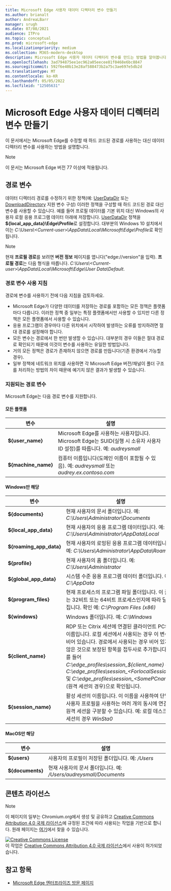 ```yaml
---
title: Microsoft Edge 사용자 데이터 디렉터리 변수 만들기
ms.author: brianalt
author: AndreaLBarr
manager: srugh
ms.date: 07/08/2021
audience: ITPro
ms.topic: conceptual
ms.prod: microsoft-edge
ms.localizationpriority: medium
ms.collection: M365-modern-desktop
description: Microsoft Edge 사용자 데이터 디렉터리 변수를 만드는 방법을 알아봅니다.
ms.openlocfilehash: 3ad794875ee1ec962a05eecee81f0468e6bc8847
ms.sourcegitcommit: 592f6e40b13e28af588473b2a75c3ae697e5db2d
ms.translationtype: MT
ms.contentlocale: ko-KR
ms.lasthandoff: 05/05/2022
ms.locfileid: "12505631"
---
```

# <a name="create-microsoft-edge-user-data-directory-variables"></a>Microsoft Edge 사용자 데이터 디렉터리 변수 만들기

이 문서에서는 Microsoft Edge를 수정할 때 하드 코드된 경로를 사용하는 대신 데이터 디렉터리 변수를 사용하는 방법을 설명합니다.

>[!NOTE]
>이 문서는 Microsoft Edge 버전 77 이상에 적용됩니다.
## <a name="path-variables"></a>경로 변수

데이터 디렉터리 경로를 수정하기 위한 정책(예: [UserDataDir](microsoft-edge-policies.md#userdatadir) 또는 [DownloadDirectory](microsoft-edge-policies.md#downloaddirectory) 지원 변수 구성) 이러한 정책을 구성할 때 하드 코드된 경로 대신 변수를 사용할 수 있습니다. 예를 들어 프로필 데이터를 기본 위치 대신 Windows의 사용자 로컬 응용 프로그램 데이터 아래에 저장합니다. [UserDataDir](microsoft-edge-policies.md#userdatadir) 정책을 **${local_app_data}\Edge\Profile**로 설정합니다. 대부분의 Windows 10 설치에서 이는 *C:\Users\\&lt;Current-user&gt;\AppData\Local\Microsoft\Edge\Profile*로 확인됩니다.

>[!NOTE]
>현재 **프로필 경로**를 보려면 **버전 정보** 페이지를 엽니다("edge://version"을 입력). **프로필 경로**는 다음 형식을 따릅니다. *C:\Users\\&lt;Current-user&gt;\AppData\Local\Microsoft\Edge\User Data\Default*.

### <a name="guidance-for-using-path-variables"></a>경로 변수 사용 지침

경로에 변수를 사용하기 전에 다음 지침을 검토하세요.

- Microsoft Edge가 다양한 데이터를 저장하는 경로를 포함하는 모든 정책은 플랫폼마다 다릅니다. 이러한 정책 중 일부는 특정 플랫폼에서만 사용할 수 있지만 다른 정책은 모든 플랫폼에서 사용할 수 있습니다.
- 응용 프로그램이 경우마다 다른 위치에서 시작하여 발생하는 오류를 방지하려면 절대 경로를 설정해야 합니다.
- 모든 변수는 경로에서 한 번만 발생할 수 있습니다. 대부분의 경우 이들은 절대 경로로 확인되기 때문에 이것이 변수를 사용하는 유일한 방법입니다.
- 거의 모든 정책은 경로가 존재하지 않으면 경로를 만듭니다(기존 환경에서 가능할 경우).
- 일부 정책에 네트워크 위치를 사용하면 각 Microsoft Edge 버전/채널이 폴더 구조를 처리하는 방법의 차이 때문에 예기치 않은 결과가 발생할 수 있습니다.

### <a name="supported-path-variables"></a>지원되는 경로 변수

Microsoft Edge는 다음 경로 변수를 지원합니다.

#### <a name="all-platforms"></a>모든 플랫폼

| 변수 | 설명 |
| --- | --- |
| **${user_name}** | Microsoft Edge를 사용하는 사용자입니다. Microsoft Edge는 SUID(실행 시 소유자 사용자 ID 설정)를 따릅니다. 예: *audreysmall* |
| **${machine_name}** | 컴퓨터 이름입니다(도메인 이름이 포함될 수 있음). 예: *audreysmall* 또는 *audrey.ex.contoso.com* |

#### <a name="windows-only"></a>Windows만 해당

| 변수 | 설명 |
| --- | --- |
| **${documents}** | 현재 사용자의 문서 폴더입니다. 예: *C:\Users\Administrator\Documents* |
|**${local_app_data}** | 현재 사용자의 응용 프로그램 데이터입니다. 예: *C:\Users\Administrator\AppData\Local* |
|**${roaming_app_data}** | 현재 사용자의 로밍된 응용 프로그램 데이터입니다. 예: *C:\Users\Administrator\AppData\Roaming* |
| **${profile}** | 현재 사용자의 홈 폴더입니다. 예: *C:\Users\Administrator* |
| **${global_app_data}** | 시스템 수준 응용 프로그램 데이터 폴더입니다. 예: *C:\AppData* |
| **${program_files}** | 현재 프로세스의 프로그램 파일 폴더입니다. 이 폴더는 32비트 또는 64비트 프로세스인지에 따라 달라집니다. 확인 예: *C:\Program Files (x86)* |
| **${windows}** | Windows 폴더입니다. 예: *C:\Windows* |
| **${client_name}** | RDP 또는 Citrix 세션에 연결된 클라이언트 PC의 이름입니다. 로컬 세션에서 사용되는 경우 이 변수는 비어 있습니다. 경로에서 사용되는 경우 비어 있지 않은 것으로 보장된 항목을 접두사로 추가합니다. 예를 들어 *C:\edge_profiles\session_${client_name}* 은 *C:\edge_profiles\session_&lt;ForlocalSessions&gt;* 및 *C:\edge_profiles\session_&lt;SomePCname&gt;*(원격 세션의 경우)으로 확인됩니다. |
| **${session_name}** | 활성 세션의 이름입니다. 이 이름을 사용하여 단일 사용자 프로필을 사용하는 여러 개의 동시에 연결된 원격 세션을 구분할 수 있습니다. 예: 로컬 데스크톱 세션의 경우 *WinSta0* |

#### <a name="macos-only"></a>MacOS만 해당

| 변수 | 설명 |
| --- | --- |
| **${users}** | 사용자의 프로필이 저장된 폴더입니다. 예: */Users* |
| **${documents}** | 현재 사용자의 문서 폴더입니다. 예: */Users/audreysmall/Documents* |

## <a name="content-license"></a>콘텐츠 라이선스

>[!NOTE]
>이 페이지의 일부는 Chromium.org에서 생성 및 공유하고 [Creative Commons Attribution 4.0 국제 라이선스](http://creativecommons.org/licenses/by/4.0/)에 규정된 조건에 따라 사용되는 작업을 기반으로 합니다. 원래 페이지는 [여기](https://www.chromium.org/administrators/policy-list-3/user-data-directory-variables)에서 찾을 수 있습니다.
  
<a rel="license" href="http://creativecommons.org/licenses/by/4.0/"><img alt="Creative Commons License" src="https://i.creativecommons.org/l/by/4.0/88x31.png" /></a><br/>이 작업은 <a rel="license" href="http://creativecommons.org/licenses/by/4.0/">Creative Commons Attribution 4.0 국제 라이선스</a>에서 사용이 허가되었습니다.
## <a name="see-also"></a>참고 항목

- [Microsoft Edge 엔터프라이즈 방문 페이지](https://aka.ms/EdgeEnterprise)

